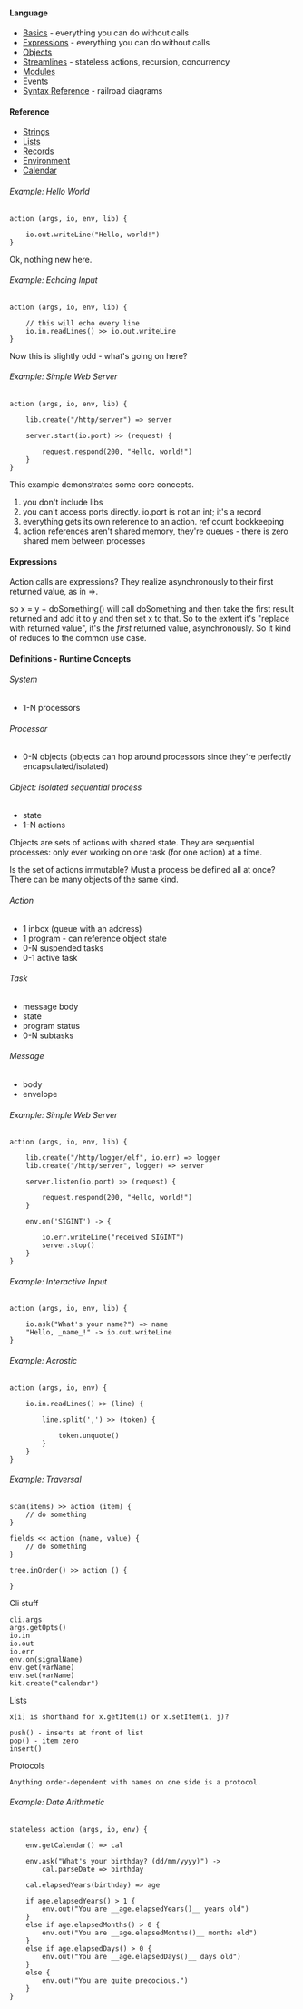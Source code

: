#### Language

- [Basics](/intro) - everything you can do without calls
- [Expressions](/expressions) - everything you can do without calls
- [Objects](/intro)
- [Streamlines](/calls) - stateless actions, recursion, concurrency
- [Modules](/modules)
- [Events](/events)
- [Syntax Reference](/syntax) - railroad diagrams

#### Reference

- [Strings](/strings)
- [Lists](/lists)
- [Records](/records)
- [Environment](/env)
- [Calendar](/calendar)

###### Example: Hello World

    action (args, io, env, lib) {
    
    	io.out.writeLine("Hello, world!")
    }
    
Ok, nothing new here.

###### Example: Echoing Input

    action (args, io, env, lib) {
	
		// this will echo every line
		io.in.readLines() >> io.out.writeLine
	}
	
Now this is slightly odd - what's going on here?

###### Example: Simple Web Server

	action (args, io, env, lib) {
	
		lib.create("/http/server") => server
		
		server.start(io.port) >> (request) {
		
			request.respond(200, "Hello, world!")
		}
	}
	
This example demonstrates some core concepts.

1. you don't include libs
2. you can't access ports directly. io.port is not an int; it's a record
3. everything gets its own reference to an action. ref count bookkeeping
4. action references aren't shared memory, they're queues - there is zero shared mem between processes

#### Expressions

Action calls are expressions? They realize asynchronously to their first returned value, as in =>.

so x = y + doSomething() will call doSomething and then take the first result returned and add it to y and then set x to that. So to the extent it's "replace with returned value", it's the *first* returned value, asynchronously. So it kind of reduces to the common use case.

#### Definitions - Runtime Concepts

###### System

- 1-N processors

###### Processor

- 0-N objects (objects can hop around processors since they're perfectly encapsulated/isolated)

###### Object: isolated sequential process

- state
- 1-N actions

Objects are sets of actions with shared state. They are sequential processes: only ever working on one task (for one action) at a time.

Is the set of actions immutable? Must a process be defined all at once? There can be many objects of the same kind.

###### Action

- 1 inbox (queue with an address)
- 1 program - can reference object state
- 0-N suspended tasks
- 0-1 active task

###### Task

- message body
- state
- program status
- 0-N subtasks

###### Message

- body
- envelope

###### Example: Simple Web Server

	action (args, io, env, lib) {
	
		lib.create("/http/logger/elf", io.err) => logger
		lib.create("/http/server", logger) => server
		
		server.listen(io.port) >> (request) {
		
			request.respond(200, "Hello, world!")
		}

    	env.on('SIGINT') -> {
    	
        	io.err.writeLine("received SIGINT")
        	server.stop()
    	}
    }


###### Example: Interactive Input

    action (args, io, env, lib) {
	
		io.ask("What's your name?") => name
		"Hello, _name_!" -> io.out.writeLine
	}
	
###### Example: Acrostic

    action (args, io, env) {
	
		io.in.readLines() >> (line) {
		
			line.split(',') >> (token) {
			
				token.unquote()
			}
		}
	}
    
###### Example: Traversal

    scan(items) >> action (item) {
    	// do something
    }
    
    fields << action (name, value) {
    	// do something
    }
    
    tree.inOrder() >> action () {
    
    }



Cli stuff

	cli.args
	args.getOpts()
	io.in
	io.out
	io.err
	env.on(signalName)
	env.get(varName)
	env.set(varName)
	kit.create("calendar")
	
Lists

	x[i] is shorthand for x.getItem(i) or x.setItem(i, j)?
	
	push() - inserts at front of list
	pop() - item zero
	insert()
	
Protocols

	Anything order-dependent with names on one side is a protocol.
	
	
	
###### Example: Date Arithmetic

    stateless action (args, io, env) {
	
		env.getCalendar() => cal
		
		env.ask("What's your birthday? (dd/mm/yyyy)") ->
			cal.parseDate => birthday
		
		cal.elapsedYears(birthday) => age
		
		if age.elapsedYears() > 1 {
			env.out("You are __age.elapsedYears()__ years old")
		}
		else if age.elapsedMonths() > 0 {
			env.out("You are __age.elapsedMonths()__ months old")
		}
		else if age.elapsedDays() > 0 {
			env.out("You are __age.elapsedDays()__ days old")
		}
		else {
			env.out("You are quite precocious.")
		}
	}
	